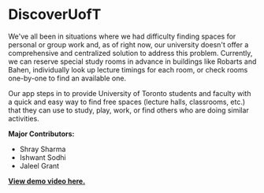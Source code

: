 # DiscoverUofT

We've all been in situations where we had difficulty finding spaces for personal or group work and, as of right now, our university doesn't offer a comprehensive and centralized solution to address this problem. Currently, we can reserve special study rooms in advance in buildings like Robarts and Bahen, individually look up lecture timings for each room, or check rooms one-by-one to find an available one.

Our app steps in to provide University of Toronto students and faculty with a quick and easy way to find free spaces (lecture halls, classrooms, etc.) that they can use to study, play, work, or find others who are doing similar activities.

**Major Contributors:**

* Shray Sharma
* Ishwant Sodhi
* Jaleel Grant

**[View demo video here.](https://www.youtube.com/watch?v=IeXBkIrlurg)** 
